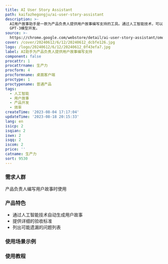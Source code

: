 ```yaml
---
title: AI User Story Assistant
path: kaifazhegongju/ai-user-story-assistant
description: >-
  AI用户故事助手是一款为产品负责人提供用户故事编写支持的工具。通过人工智能技术，可以节省大量的时间和精力。只需填写一些字段，AI用户故事助手就能自动生成用户故事、详细的验收标准以及可能遗漏的问题列表。该工具基于OpenAI
  GPT-3模型开发。
source: >-
  https://chrome.google.com/webstore/detail/ai-user-story-assistant/omoihmmjgcldhfipanobidamdimkfope
cover: /cover/20240612/6/12/20240612_dcbfe126.jpg
logo: /logo/20240612/6/12/20240612_0f43efa7.jpg
label: AI助手为产品负责人提供用户故事编写支持
component: false
procattr: 1
procattrname: 生产力
procform: 4
procformname: 桌面客户端
proctype: 1
proctypename: 普通产品
tags:
  - 人工智能
  - 用户故事
  - 产品开发
  - 效率
createTime: '2023-08-04 17:17:04'
updateTime: '2023-08-18 20:15:33'
lang: en
isicp: 2
isqian: 2
iswx: 2
isqq: 2
iscom: 2
price: ''
catname: 生产力
sort: 9530
---
```




### 需求人群
产品负责人编写用户故事时使用

### 产品特色
- 通过人工智能技术自动生成用户故事
- 提供详细的验收标准
- 列出可能遗漏的问题列表

### 使用场景示例


### 使用教程


  
